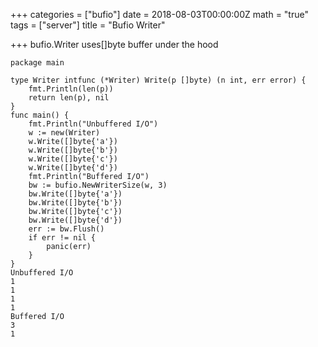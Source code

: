 +++
categories = ["bufio"]
date = 2018-08-03T00:00:00Z
math = "true"
tags = ["server"]
title = "Bufio Writer"

+++
bufio.Writer uses\[\]byte buffer under the hood

    package main
    
    type Writer intfunc (*Writer) Write(p []byte) (n int, err error) {
        fmt.Println(len(p))
        return len(p), nil
    }
    func main() {
        fmt.Println("Unbuffered I/O")
        w := new(Writer)
        w.Write([]byte{'a'})
        w.Write([]byte{'b'})
        w.Write([]byte{'c'})
        w.Write([]byte{'d'})
        fmt.Println("Buffered I/O")
        bw := bufio.NewWriterSize(w, 3)
        bw.Write([]byte{'a'})
        bw.Write([]byte{'b'})
        bw.Write([]byte{'c'})
        bw.Write([]byte{'d'})
        err := bw.Flush()
        if err != nil {
            panic(err)
        }
    }
    Unbuffered I/O
    1
    1
    1
    1
    Buffered I/O
    3
    1
